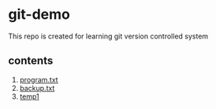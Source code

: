 # git-demo

This repo is created for learning git version controlled system
 
## contents

1. [program.txt](program.txt)
2. [backup.txt](backup.txt)
3. [temp1](temp1)
